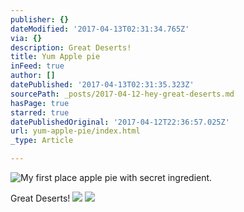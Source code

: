 ```yaml
---
publisher: {}
dateModified: '2017-04-13T02:31:34.765Z'
via: {}
description: Great Deserts!
title: Yum Apple pie
inFeed: true
author: []
datePublished: '2017-04-13T02:31:35.323Z'
sourcePath: _posts/2017-04-12-hey-great-deserts.md
hasPage: true
starred: true
datePublishedOriginal: '2017-04-12T22:36:57.025Z'
url: yum-apple-pie/index.html
_type: Article

---
```

![My first place apple pie with secret ingredient.](https://the-grid-user-content.s3-us-west-2.amazonaws.com/682e36fd-cf3f-4d06-9c3c-d29fbb6d78aa.jpg)

Great Deserts!
![](https://the-grid-user-content.s3-us-west-2.amazonaws.com/2de79413-cb9d-413f-b302-29d947b6ce2b.jpg)
![](https://the-grid-user-content.s3-us-west-2.amazonaws.com/1e4f3154-d3c1-48a6-8873-1109168caf62.jpg)
